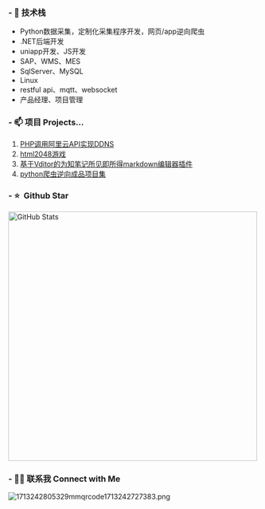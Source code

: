 
### - 🔭 技术栈

* Python数据采集，定制化采集程序开发，网页/app逆向爬虫
* .NET后端开发
* uniapp开发、JS开发
* SAP、WMS、MES
* SqlServer、MySQL
* Linux
* restful api、mqtt、websocket
* 产品经理、项目管理

### - 📫 项目 Projects...

1. [PHP调用阿里云API实现DDNS](https://github.com/WolfMoss/PHP-ALIBABA-DDNS) 
2. [html2048游戏](https://github.com/WolfMoss/game2048)
3. [基于Vditor的为知笔记所见即所得markdown编辑器插件](https://github.com/WolfMoss/Wiz.Vditor)
4. [python爬虫逆向成品项目集](https://github.com/WolfMoss/py_crawler_reverse)

### - ⭐️ &nbsp;Github Star
<img width="500px"  alt="GitHub Stats" src="https://github-readme-stats.vercel.app/api?username=WolfMoss&count_private=true&show_icons=true"/>

### - 🤝🏻 联系我 Connect with Me
![1713242805329mmqrcode1713242727383.png](https://gitee.com/WolfMoss/IMG/raw/master/img/1713242805329mmqrcode1713242727383.png)
